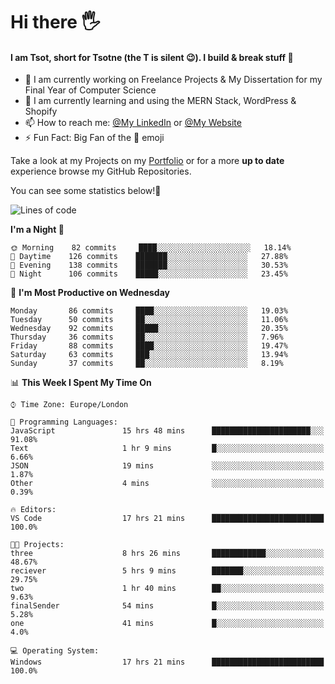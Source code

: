 # Hi there :raised_hand_with_fingers_splayed:
#### I am Tsot, short for Tsotne (the T is silent :wink:). I build & break stuff :space_invader:
- :telescope: I am currently working on Freelance Projects & My Dissertation for my Final Year of Computer Science
- :seedling: I am currently learning and using the MERN Stack, WordPress & Shopify
- :mailbox: How to reach me: [@My LinkedIn](https://www.linkedin.com/in/tsotne-gvadzabia/) or [@My Website](https://tsotnegvadzabia.me/contact)
- :zap: Fun Fact: Big Fan of the :space_invader: emoji

Take a look at my Projects on my [Portfolio](https://tsotnegvadzabia.me/) or for a more **up to date** experience browse my GitHub Repositories.

You can see some statistics below!:space_invader:
<!--START_SECTION:waka-->
![Lines of code](https://img.shields.io/badge/From%20Hello%20World%20I%27ve%20Written-3.5%20million%20lines%20of%20code-blue)

**I'm a Night 🦉** 

```text
🌞 Morning    82 commits     ████░░░░░░░░░░░░░░░░░░░░░   18.14% 
🌆 Daytime    126 commits    ███████░░░░░░░░░░░░░░░░░░   27.88% 
🌃 Evening    138 commits    ███████░░░░░░░░░░░░░░░░░░   30.53% 
🌙 Night      106 commits    █████░░░░░░░░░░░░░░░░░░░░   23.45%

```
📅 **I'm Most Productive on Wednesday** 

```text
Monday       86 commits     ████░░░░░░░░░░░░░░░░░░░░░   19.03% 
Tuesday      50 commits     ██░░░░░░░░░░░░░░░░░░░░░░░   11.06% 
Wednesday    92 commits     █████░░░░░░░░░░░░░░░░░░░░   20.35% 
Thursday     36 commits     ██░░░░░░░░░░░░░░░░░░░░░░░   7.96% 
Friday       88 commits     ████░░░░░░░░░░░░░░░░░░░░░   19.47% 
Saturday     63 commits     ███░░░░░░░░░░░░░░░░░░░░░░   13.94% 
Sunday       37 commits     ██░░░░░░░░░░░░░░░░░░░░░░░   8.19%

```


📊 **This Week I Spent My Time On** 

```text
⌚︎ Time Zone: Europe/London

💬 Programming Languages: 
JavaScript               15 hrs 48 mins      ██████████████████████░░░   91.08% 
Text                     1 hr 9 mins         █░░░░░░░░░░░░░░░░░░░░░░░░   6.66% 
JSON                     19 mins             ░░░░░░░░░░░░░░░░░░░░░░░░░   1.87% 
Other                    4 mins              ░░░░░░░░░░░░░░░░░░░░░░░░░   0.39%

🔥 Editors: 
VS Code                  17 hrs 21 mins      █████████████████████████   100.0%

🐱‍💻 Projects: 
three                    8 hrs 26 mins       ████████████░░░░░░░░░░░░░   48.67% 
reciever                 5 hrs 9 mins        ███████░░░░░░░░░░░░░░░░░░   29.75% 
two                      1 hr 40 mins        ██░░░░░░░░░░░░░░░░░░░░░░░   9.63% 
finalSender              54 mins             █░░░░░░░░░░░░░░░░░░░░░░░░   5.28% 
one                      41 mins             █░░░░░░░░░░░░░░░░░░░░░░░░   4.0%

💻 Operating System: 
Windows                  17 hrs 21 mins      █████████████████████████   100.0%

```


<!--END_SECTION:waka-->
